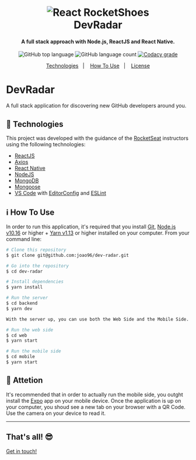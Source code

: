 <h1 align="center">
    <img alt="React RocketShoes" src="https://arturkilldragon.files.wordpress.com/2019/06/omnistack-wallpaper-1920x1080.png" />
    <br>
    DevRadar
</h1>

<h4 align="center">
  A full stack approach with Node.js, ReactJS and React Native.
</h4>
<p align="center">
  <img alt="GitHub top language" src="https://img.shields.io/badge/javascript-86.6%25-yellow">

  <img alt="GitHub language count" src="https://img.shields.io/badge/languages-3-blue">

  <a href="https://www.codacy.com/manual/joao96/dev-radar?utm_source=github.com&amp;utm_medium=referral&amp;utm_content=joao96/dev-radar&amp;utm_campaign=Badge_Grade">
    <img alt="Codacy grade" src="https://img.shields.io/badge/code%20quality-B-green">
  </a>
</p>

<p align="center">
  <a href="#checkered_flag-technologies">Technologies</a>&nbsp;&nbsp;&nbsp;|&nbsp;&nbsp;&nbsp;
  <a href="#information_source-how-to-use">How To Use</a>&nbsp;&nbsp;&nbsp;|&nbsp;&nbsp;&nbsp;
  <a href="#memo-license">License</a>
</p>



# DevRadar
A full stack application for discovering new GitHub developers around you.


## :checkered_flag: Technologies

This project was developed with the guidance of the [RocketSeat](https://rocketseat.com.br/) instructors using the following technologies:

-  [ReactJS](https://reactjs.org/)
-  [Axios](https://github.com/axios/axios)
-  [React Native](https://facebook.github.io/react-native/)
-  [NodeJS](https://nodejs.org/en/)
-  [MongoDB](https://www.mongodb.com/)
-  [Mongoose](https://mongoosejs.com/)
-  [VS Code][vc] with [EditorConfig][vceditconfig] and [ESLint][vceslint]

## :information_source: How To Use

In order to run this application, it's required that you install [Git](https://git-scm.com), [Node.js v10.16][nodejs] or higher + [Yarn v1.13][yarn] or higher installed on your computer. From your command line:

```bash
# Clone this repository
$ git clone git@github.com:joao96/dev-radar.git

# Go into the repository
$ cd dev-radar

# Install dependencies
$ yarn install

# Run the server
$ cd backend
$ yarn dev

With the server up, you can use both the Web Side and the Mobile Side.

# Run the web side
$ cd web
$ yarn start

# Run the mobile side
$ cd mobile
$ yarn start
```

## :rotating_light: Attetion
It's recommended that in order to actually run the mobile side, you outght install the [Expo](https://expo.io/) app on your mobile device. Once the application is up on your computer, you shoud see a new tab on your browser with a QR Code. Use the camera on your device to read it.


---

## That's all! 😎

[Get in touch!](https://www.linkedin.com/in/jvpoletti/)

[nodejs]: https://nodejs.org/
[yarn]: https://yarnpkg.com/
[vc]: https://code.visualstudio.com/
[vceditconfig]: https://marketplace.visualstudio.com/items?itemName=EditorConfig.EditorConfig
[vceslint]: https://marketplace.visualstudio.com/items?itemName=dbaeumer.vscode-eslint
